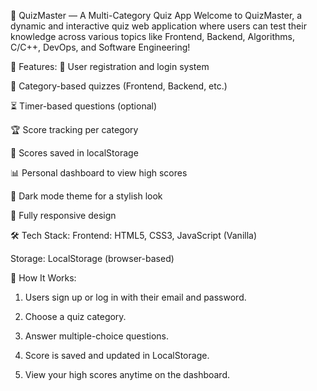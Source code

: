 🎯 QuizMaster — A Multi-Category Quiz App
Welcome to QuizMaster, a dynamic and interactive quiz web application where users can test their knowledge across various topics like Frontend, Backend, Algorithms, C/C++, DevOps, and Software Engineering!

🚀 Features:
📝 User registration and login system

🧠 Category-based quizzes (Frontend, Backend, etc.)

⏳ Timer-based questions (optional)

🏆 Score tracking per category

💾 Scores saved in localStorage

📊 Personal dashboard to view high scores

🎨 Dark mode theme for a stylish look

📱 Fully responsive design

🛠️ Tech Stack:
Frontend: HTML5, CSS3, JavaScript (Vanilla)

Storage: LocalStorage (browser-based)

🧩 How It Works:
1. Users sign up or log in with their email and password.

2. Choose a quiz category.

3. Answer multiple-choice questions.

4. Score is saved and updated in LocalStorage.

5. View your high scores anytime on the dashboard.
